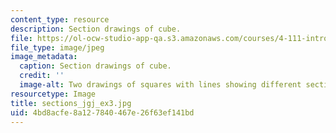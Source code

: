 ```yaml
---
content_type: resource
description: Section drawings of cube.
file: https://ol-ocw-studio-app-qa.s3.amazonaws.com/courses/4-111-introduction-to-architecture-environmental-design-spring-2014/4bd8acfe8a127840467e26f63ef141bd_sections_jgj_ex3.jpg
file_type: image/jpeg
image_metadata:
  caption: Section drawings of cube.
  credit: ''
  image-alt: Two drawings of squares with lines showing different sectional quality.
resourcetype: Image
title: sections_jgj_ex3.jpg
uid: 4bd8acfe-8a12-7840-467e-26f63ef141bd
---
```

